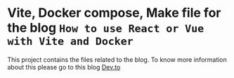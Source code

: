 # Vite, Docker compose, Make file for the blog `How to use React or Vue with Vite and Docker`

This project contains the files related to the blog. To know more information about this please go to this blog [Dev.to](https://dev.to/ysmnikhil/how-to-build-with-react-or-vue-with-vite-and-docker-1a3l)
